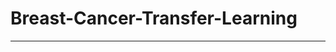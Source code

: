 # Breast-Cancer-Transfer-Learning
------------------------------------------------------------------------
